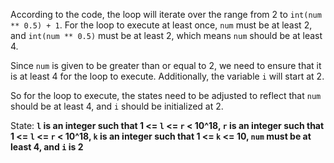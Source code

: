According to the code, the loop will iterate over the range from 2 to `int(num ** 0.5) + 1`. For the loop to execute at least once, `num` must be at least 2, and `int(num ** 0.5)` must be at least 2, which means `num` should be at least 4. 

Since `num` is given to be greater than or equal to 2, we need to ensure that it is at least 4 for the loop to execute. Additionally, the variable `i` will start at 2.

So for the loop to execute, the states need to be adjusted to reflect that `num` should be at least 4, and `i` should be initialized at 2.

State: **`l` is an integer such that 1 <= `l` <= `r` < 10^18, `r` is an integer such that 1 <= `l` <= `r` < 10^18, `k` is an integer such that 1 <= `k` <= 10, `num` must be at least 4, and `i` is 2**
